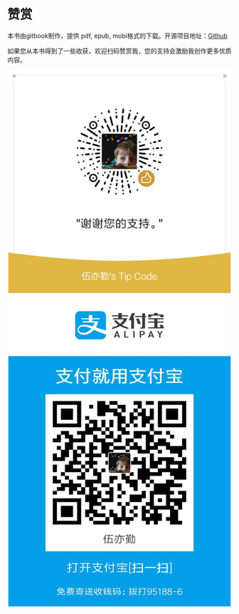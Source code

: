 # 赞赏

本书由gitbook制作，提供 pdf, epub, mobi格式的下载。开源项目地址：[Github](https://github.com/Albert-W/leave-and-learn)

如果您从本书得到了一些收获，欢迎扫码赞赏我，您的支持会激励我创作更多优质内容。

<div align=center>
<img src="chapter1/微信图片_20180912214326.jpg" width="500" height="500" />
</div>

<div align=center>
<img src="chapter1/微信图片_20180913222348.jpg" width="500" height="700" />
</div>

